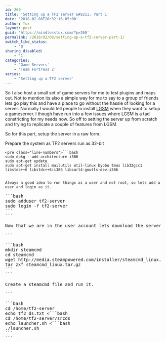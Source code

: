 ```yaml
---
id: 260
title: 'Setting up a TF2 server &#8211; Part 1'
date: '2018-02-08T20:32:16-05:00'
author: Tux
layout: post
guid: 'https://mindlesstux.com/?p=260'
permalink: /2018/02/08/setting-up-a-tf2-server-part-1/
switch_like_status:
    - '0'
sharing_disabled:
    - '1'
categories:
    - 'Game Servers'
    - 'Team Fortress 2'
series:
    - 'Setting up a TF2 server'
---
```


So I also host a small set of game servers for me to test plugins and maps out. Not to mention its also a simple way for me to say to a group of friends lets go play this and have a place to go without the hassle of looking for a server. Normally I would tell people to install [LGSM](https://gameservermanagers.com/lgsm/tf2server/) when they want to setup a gameserver. I though have run into a few issues where LGSM is a tad constricting for my needs now. So off to setting the server up from scratch and trying to replicate a couple of features from LGSM.

So for this part, setup the server in a raw form.

Prepare the system as TF2 servers run as 32-bit

```
<pre class="line-numbers">```bash
sudo dpkg --add-architecture i386
sudo apt-get update
sudo apt-get install mailutils util-linux byobu tmux lib32gcc1 libstdc++6 libstdc++6:i386 libcurl4-gnutls-dev:i386
```
```

Always a good idea to run things as a user and not root, so lets add a user and login as it.

```
<pre class="line-numbers">```bash
sudo adduser tf2-server
sudo login -f tf2-server
```
```

Now that we are in the user account lets download the server. First we need to download steamcmd.

```
<pre class="line-numbers">```bash
mkdir steamcmd
cd steamcmd
wget http://media.steampowered.com/installer/steamcmd_linux.tar.gz
tar zxf steamcmd_linux.tar.gz
```
```

Create a steamcmd file and run it.

```
<pre class="line-numbers">```bash
cd /home/tf2-server
echo tf2_ds.txt <<EOF
login anonymous
force_install_dir /home/tf2-server/srcds
app_update 232250
quit
EOF
./steamcmd.sh +runscript tf2_ds.txt
```
```

Now to create a launcher script.

```
<pre class="line-numbers">```bash
cd /home/tf2-server/srcds
echo launcher.sh <<EOF
#!/bin/bash
OPTS="-console -debug"
OPTS="$OPTS -game tf +sv_pure 1 -secured -timeout 3"
OPTS="$OPTS +ip 0.0.0.0 -port 27015"
#OPTS="$OPTS +map ctf_2fort"
OPTS="$OPTS +randommap"
OPTS="$OPTS +maxplayers 32"
OPTS="$OPTS -autoupdate -steam_dir /home/tf2-server/srcds/ -steamcmd_script /home/tf2-server/steamcmd/tf2_ds.txt"
OPTS="$OPTS +sv_shutdown_timeout_minutes 40"
./srcds_run $OPTS
EOF
chmod +x launcher.sh
```
```

At this point it is possible to launch the server.

```
<pre class="line-numbers">```bash
./launcher.sh
```
```
